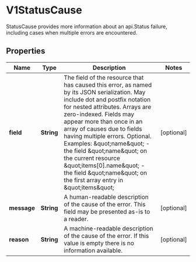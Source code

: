 

# V1StatusCause

StatusCause provides more information about an api.Status failure, including cases when multiple errors are encountered.

## Properties

| Name | Type | Description | Notes |
|------------ | ------------- | ------------- | -------------|
|**field** | **String** | The field of the resource that has caused this error, as named by its JSON serialization. May include dot and postfix notation for nested attributes. Arrays are zero-indexed.  Fields may appear more than once in an array of causes due to fields having multiple errors. Optional.  Examples:   \&quot;name\&quot; - the field \&quot;name\&quot; on the current resource   \&quot;items[0].name\&quot; - the field \&quot;name\&quot; on the first array entry in \&quot;items\&quot; |  [optional] |
|**message** | **String** | A human-readable description of the cause of the error.  This field may be presented as-is to a reader. |  [optional] |
|**reason** | **String** | A machine-readable description of the cause of the error. If this value is empty there is no information available. |  [optional] |



